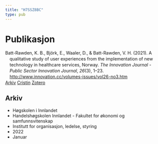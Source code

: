 ```yaml
---
title: "H7SSZ8BC"
type: pub
---
```

<h1>Publikasjon</h1>
<article id="csl-bib-container-H7SSZ8BC" class="csl-bib-container">
  <div class="csl-bib-body" style="line-height: 1.35; padding-left: 1em; text-indent:-1em;">
  <div class="csl-entry">Batt-Rawden, K. B., Bj&#xF6;rk, E., Waaler, D., &amp; Batt-Rawden, V. H. (2021). A qualitative study of user experiences from the implementation of new technology in healthcare services, Norway. <i>The Innovation Journal - Public Sector Innovation Journal</i>, <i>26</i>(3), 1&#x2013;23. <a href="http://www.innovation.cc/volumes-issues/vol26-no3.htm">http://www.innovation.cc/volumes-issues/vol26-no3.htm</a></div>
</div>
  <div class="csl-bib-buttons">
    <a href="#taxonomy-article-H7SSZ8BC" class="csl-bib-button">Arkiv</a>
    <a href="https://app.cristin.no/results/show.jsf?id=1979300" alt="Cristin URL" class="csl-bib-button">Cristin</a>
    <a href="http://zotero.org/groups/5402882/items/H7SSZ8BC" alt="Zotero URL" class="csl-bib-button">Zotero</a>
  </div>
  <div id="csl-bib-meta-container-H7SSZ8BC"></div>
</article>
<div id="csl-bib-meta-H7SSZ8BC" class="csl-bib-meta">
  <article id="taxonomy-article-H7SSZ8BC" class="taxonomy-article">
    <h1>Arkiv</h1>
    <ul>
      <li>Høgskolen i Innlandet</li>
      <li>Handelshøgskolen Innlandet - Fakultet for økonomi og samfunnsvitenskap</li>
      <li>Institutt for organisasjon, ledelse, styring</li>
      <li>2022</li>
      <li>Januar</li>
    </ul>
  </article>
</div>
